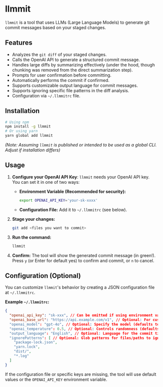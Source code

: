 # llmmit

`llmmit` is a tool that uses LLMs (Large Language Models) to generate git commit messages based on your staged changes.

## Features

-   Analyzes the `git diff` of your staged changes.
-   Calls the OpenAI API to generate a structured commit message.
-   Handles large diffs by summarizing effectively (under the hood, though chunking was removed from the direct summarization step).
-   Prompts for user confirmation before committing.
-   Automatically performs the commit if confirmed.
-   Supports customizable output language for commit messages.
-   Supports ignoring specific file patterns in the diff analysis.
-   Configuration via `~/.llmmitrc` file.

## Installation

```bash
# Using npm
npm install -g llmmit 
# Or using yarn
yarn global add llmmit
```

*(Note: Assuming `llmmit` is published or intended to be used as a global CLI. Adjust if installation differs)*

## Usage

1.  **Configure your OpenAI API Key**: `llmmit` needs your OpenAI API key. You can set it in one of two ways:
    *   **Environment Variable (Recommended for security):**
        ```bash
        export OPENAI_API_KEY='your-sk-xxxx'
        ```
    *   **Configuration File:** Add it to `~/.llmmitrc` (see below).

2.  **Stage your changes:**
    ```bash
    git add <files you want to commit>
    ```

3.  **Run the command:**
    ```bash
    llmmit
    ```

4.  **Confirm:** The tool will show the generated commit message (in green!). Press `y` (or Enter for default yes) to confirm and commit, or `n` to cancel.

## Configuration (Optional)

You can customize `llmmit`'s behavior by creating a JSON configuration file at `~/.llmmitrc`.

**Example `~/.llmmitrc`:**

```json
{
  "openai_api_key": "sk-xxx", // Can be omitted if using environment variable
  "openai_base_url": "https://api.example.com/v1", // Optional: For custom OpenAI-compatible endpoints
  "openai_model": "gpt-4o", // Optional: Specify the model (defaults to gpt-3.5-turbo)
  "openai_temperature": 0.5, // Optional: Controls randomness (defaults to 0.7)
  "output_language": "English", // Optional: Language for the commit title/description (defaults to English)
  "ignorePatterns": [ // Optional: Glob patterns for files/paths to ignore in the diff
    "package-lock.json",
    "yarn.lock",
    "dist/",
    "*.log"
  ]
}
```

If the configuration file or specific keys are missing, the tool will use default values or the `OPENAI_API_KEY` environment variable.
